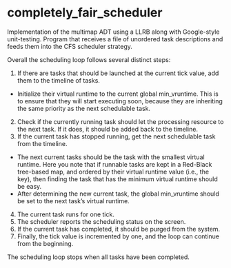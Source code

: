 # completely_fair_scheduler
Implementation of the multimap ADT using a LLRB along with Google-style unit-testing. Program that receives a file of unordered task descriptions and feeds them into the CFS scheduler strategy.

Overall the scheduling loop follows several distinct steps:

1) If there are tasks that should be launched at the current tick value, add them to the timeline of tasks.
 - Initialize their virtual runtime to the current global min_vruntime. This is to ensure that they will start executing soon, because they are inheriting the same priority as the next schedulable task.
2) Check if the currently running task should let the processing resource to the next task. If it does, it should be added back to the timeline.
3) If the current task has stopped running, get the next schedulable task from the timeline.
  - The next current tasks should be the task with the smallest virtual runtime. Here you note that if runnable tasks are kept in a Red-Black tree-based map, and ordered by their virtual runtime value (i.e., the key), then finding the task that has the minimum virtual runtime should be easy.
  - After determining the new current task, the global min_vruntime should be set to the next task’s virtual runtime.
4) The current task runs for one tick.
5) The scheduler reports the scheduling status on the screen.
6) If the current task has completed, it should be purged from the system.
7) Finally, the tick value is incremented by one, and the loop can continue from the beginning.

The scheduling loop stops when all tasks have been completed.
